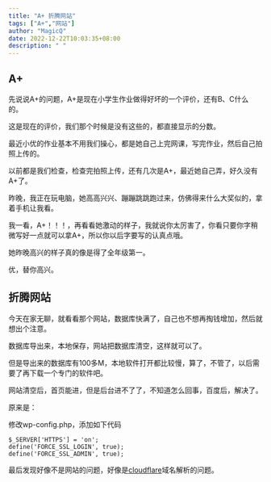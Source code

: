 ```yaml
---
title: "A+ 折腾网站"
tags: ["A+","网站"]
author: "MagicQ"
date: 2022-12-22T10:03:35+08:00
description: " "
---
```


## A+

先说说A+的问题，A+是现在小学生作业做得好坏的一个评价，还有B、C什么的。

这是现在的评价，我们那个时候是没有这些的，都直接显示的分数。

最近小优的作业基本不用我们操心，都是她自己上完网课，写完作业，然后自己拍照上传的。

以前都是我们检查，检查完拍照上传，还有几次是A+，最近她自己弄，好久没有A+了。

昨晚，我正在玩电脑，她高高兴兴、蹦蹦跳跳跑过来，仿佛得来什么大奖似的，拿着手机让我看。

我一看，A+！！！，再看看她激动的样子，我就说你太厉害了，你看只要你字稍微写好一点就可以拿A+，所以你以后字要写的认真点哦。

她昨晚高兴的样子真的像是得了全年级第一。

优，替你高兴。 

## 折腾网站

今天在家无聊，就看看那个网站，数据库快满了，自己也不想再掏钱增加，然后就想出个注意。

数据库导出来，本地保存，网站把数据库清空，这样就可以了。

但是导出来的数据库有100多M，本地软件打开都比较慢，算了，不管了，以后需要了再下载一个专门的软件吧。

网站清空后，首页能进，但是后台进不了了，不知道怎么回事，百度后，解决了。

原来是：

修改wp-config.php，添加如下代码

```
$_SERVER['HTTPS'] = 'on';
define('FORCE_SSL_LOGIN', true);
define('FORCE_SSL_ADMIN', true);
```

最后发现好像不是网站的问题，好像是[cloudflare](https://cloudflare.com/ )域名解析的问题。




